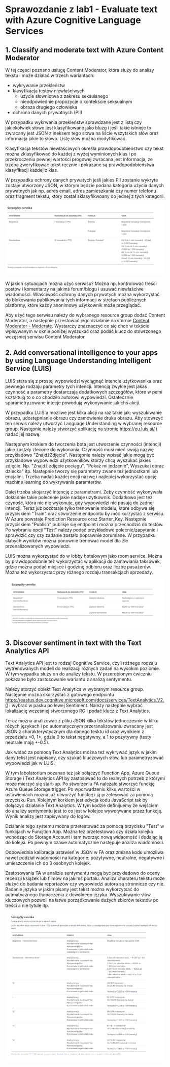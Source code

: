 # Sprawozdanie z lab1 - Evaluate text with Azure Cognitive Language Services

## 1. Classify and moderate text with Azure Content Moderator
W tej częsci poznano usługę Content Moderator, która służy do analizy tekstu i może działać w trzech wariantach:
- wykrywanie przekleństw
- klasyfikacja testów niewłaściwych
  * użycie słownictwa z zakresu seksulanego
  * nieodpowiednie propozycje o kontekście seksualnym
  * obraza drugiego człowieka
- ochrona danych prywatnych (PII)

W przypadku wykrwania przekleństw sprawdzane jest z listą czy jakiekolwiek słowo jest klasyfikowane jako bluzg i jeśli takie istnieje to zwracany jest JSON z ineksem tego słowa na liście wszytskich słów oraz informacja jakie to słowo. Listę słów można modyfikować.

Klasyfikacja tekstów niewłaściwych określa prawdopodobieństwo czy tekst można zklasyfikować do każdej z wyżej wyminionych klas i po przekroczeniu pewnej wartości progowej zwracana jest informacja, że trzeba zweryfikować tekst ręcznie i pokazane są prawdopodobieństwa klasyfikacji każdej z klas.

W przypadku ochrony danych prywatych jeśli jakies PII zostanie wykryte zostaje utworzony JSON, w którym będzie podana kategoria użycia danych prywatnych jak np. adres email, adres zamieszkania czy numer telefonu oraz fragment tekstu, który został sklasyfikwoany do jednej z tych kategorii.

![cennik Content Moderator](https://raw.githubusercontent.com/edsuch21/AI-on-Microsoft-Azure/main/pricing_Content%20Moderator.png "cenik CM")

W jakich sytuacjach można użyć serwisu? Można np. kontrolować treści postów i komentarzy na jakimś forum/blogu i usuwać niewłaściwe wiadomości. Właściwość ochrony danych prywatych można wykorzystać do blokowania publikowania tych informacji w strefach publicznych platformy, które każdy anonimowy użytkownik może przeglądać.

Aby użyć tego serwisu należy do wybranego resource group dodać Content Moderator, a następnie przestować jego działanie na stornie [Content Moderator - Moderate](https://westus.dev.cognitive.microsoft.com/docs/services/57cf753a3f9b070c105bd2c1/operations/57cf753a3f9b070868a1f66f/console). Wystarczy znaznaczyć co się chce w tekście wpisywanym w oknie poniżej wyszukać oraz podać klucz do stowrzonego wczęsniej serwisu Content Moderator.

## 2.  Add conversational intelligence to your apps by using Language Understanding Intelligent Service (LUIS)
LUIS stara się z prostej wypowiedzi wyciągnąć intencje użytkowanika oraz pewnego rodzaju parametry tych intencji. Intencją zwykle jest jakaś czynność a parametry dostarczają dodatkowych szczegółów, które w pełni kształtują to o co chodziło autorowi wypowiedzi. Ostatecznie sparametryzowane intecje powodują wykonywanie jakichś akcji.

W przypadku LUIS'a możliwe jest kilka akcji na raz takie jak: wyszukiwanie obrazu, udostępnianie obrazu czy zamówienie druku obrazu. 
Aby stowrzyć ten serwis należy utworzyć Language Understanding w wybranej resource group. Następnie należy stworzyć aplikację na stronie https://eu.luis.ai/ i nadać jej nazwę.

Następnym krokiem do tworzenia bota jest utworzenie czynności (intencji) jakie zostały zlecone do wykonania. Czynność musi mieć swoją nazwę przykładowo "ZnajdźZdjęcie". Następnie należy wpisać jakie mogą być przykładowe wypowiedzi użytkowników którzy chcą wyszukać jakieś zdjęcie. Np. "Znajdź zdjęcie pociągu", "Pokaż mi jedzenie", Wyszukaj obraz dziecka" itp.
Następnie tworzy się paramtetry zwane też jednostkami lub encjalmi. Trzeba nadać każdej encji nazwę i najlepiej wykorzystać opcję machine learning do wykrywania paramterów.

Dalej trzeba skojarzyć intencję z parametrami. Żeby czynność wykonywała dokładnie takie polecenie jakie nadaje użytkownik.
Dodatkowo jest też czyność, która nic nie wykonuje, gdy wypowiedzi nie pasują do żadnej intencji. 
Teraz już pozotsaje tylko trenowanie modelu, które odbywa się przyciskiem "Train" oraz stworzenie endpointu by móc korzystać z serwisu. W Azure powstaje Prediction Resource oraz Starter_Key. Następnie przyciskiem "Publish" publikje się endpoint i można przechodzić do testów. Po wybraniu opcji "Test" należy podać przykładowe polecnie/zapytanie i sprawdzić czy czy zadanie zostało poprawnie zorumiane.
W przypadku słabych wyników można ponownie trenować model dla źle przenalizowanych wypowiedzi.

LUIS można wykorzystać do w lobby hotelowym jako room service. Można by prawdopodobnie też wykorzystać w aplikacji do zamawiania taksówek, gdzie można podać miejsce i godzinę odbioru oraz liczbę pasażerów. Można też wykorzystać przy różnego rozdaju transakcjach sprzedaży.

![cennikLU](https://raw.githubusercontent.com/edsuch21/AI-on-Microsoft-Azure/lab1/cennikLU.png)

## 3. Discover sentiment in text with the Text Analytics API
Text Analytics API jest to rodzaj Cognitive Service, czyli różnego rodzaju wytrenowanych modeli do realizacji różnych zadań na wysokim poziomie. W tym wypadku służy on do analizy tekstu. W przerobionym ćwiczniu pokazane było zastosowanie wariantu z analizą sentymentu.

Należy storzyć obiekt Text Analytics w wybranym resource group. Następnie można skorzystać z gotowego endpointu https://eastus.dev.cognitive.microsoft.com/docs/services/TextAnalytics.V2.0 i wybrać w pasku po lewej Sentiment. Należy następnie wybrać lokalizację wcześniej stworzonego RG i podać klucz z Text Analytics.

Teraz można analizować z pliku JSON kilka tekstów jednoczesnie w kliku różych językach i po automatycznym przeranalizowaniu zwracany jest JSON z charakterystycznym dla danego tesktu id oraz wynikiem z przedziału <0, 1>, gdzie 0 to tekst negatywny, a 1 to pozytywny (testy neutrale mają +-0.5).

Jak widać za pomocą Text Analytics można też wykrywać język w jakim dany tekst jest napisany, czy szukać kluczowych słów, lub parametryzować wypowiedzi jak w LUIS.

W tym labolatorium pozanao też jak połączyć Function App, Azure Queue Storage i Text Analytics API by zastosować to do realnych potrzeb z którymi może mierzyć się start-up. Po stworzeniu FA należało stworzyć funckję Azure Queue Storage trigger. Po wporwadzeniu kilku wartości w ustawieniach można już utworzyć funckję i ją przetesować za pomocą przycisku Run. Kolejnym korkiem jest edycja kodu JavaScript tak by dołączyć działanie Text Analytics. W tym kodzie definijuemy że wejściem do analizy sentymentu jest to co jest w kolejce wywoływane przez funkcję. Wynik analizy jest zapisywany do logów.

Działanie tego systemu można przetestować za pomocą przycisku "Test" w funkcjach w Funcjtion App. 
Można też przetestować czy działa kolejka wchodząc do Storage Account i tam tworząc nową widaomość i dodając ją do kolejki. Po pewnym czasie automatycznie następuje analiza wiadomości.

Odpowiednia kalibracja ustawień w JSON w FA oraz zmiana kodu umożliwa nawet podział wiadomości na kategorie: pozytywne, neutralne, negatywne i umieszczenie ich do 3 osobnych kolejek.

Zastosowania TA w analizie sentymentu mogą być przykładowo do oceny recenzji książek lub filmów na jakimś portalu. Analiza charateru tekstu może służyć do badania reportażów czy wypowiedzi autora są stronnicze czy nie. Badanie języka w jakim pisany jest tekst można wykorzytsać do autmatycznego tłumaczenia z dowolnego języka. Wyszukiwanie słów kluczowych pozwoli na łatwe porządkowanie dużych zbiorów tekstów po treści a nie tytule itp.

![cennikTA](https://raw.githubusercontent.com/edsuch21/AI-on-Microsoft-Azure/lab1/cennikTA.png)

